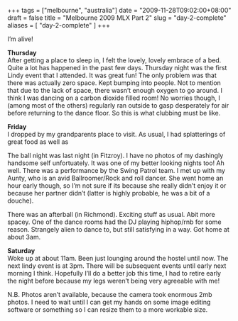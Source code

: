 +++
tags = ["melbourne", "australia"]
date = "2009-11-28T09:02:00+08:00"
draft = false
title = "Melbourne 2009 MLX Part 2"
slug = "day-2-complete"
aliases = [
	"day-2-complete"
]
+++

I’m alive!

**Thursday**  
After getting a place to sleep in, I felt the lovely, lovely embrace of a bed. Quite a lot has happened in the past few days. Thursday night was the first Lindy event that I attended. It was great fun! The only problem was that there was actually zero space. Kept bumping into people. Not to mention that due to the lack of space, there wasn’t enough oxygen to go around. I think I was dancing on a carbon dioxide filled room! No worries though, I (among most of the others) regularly ran outside to gasp desperately for air before returning to the dance floor. So this is what clubbing must be like.

**Friday**  
I dropped by my grandparents place to visit. As usual, I had splatterings of great food as well as

The ball night was last night (in Fitzroy). I have no photos of my dashingly handsome self unfortuately. It was one of my better looking nights too! Ah well. There was a performance by the Swing Patrol team. I met up with my Aunty, who is an avid Ballroomer/Rock and roll dancer. She went home an hour early though, so I’m not sure if its because she really didn’t enjoy it or because her partner didn’t (latter is highly probable, he was a bit of a douche).

There was an afterball (in Richmond). Exciting stuff as usual. Abit more spacey. One of the dance rooms had the DJ playing hiphop/rnb for some reason. Strangely alien to dance to, but still satisfying in a way. Got home at about 3am.

**Saturday**  
Woke up at about 11am. Been just lounging around the hostel until now. The next lindy event is at 3pm. There will be subsequent events until early next morning I think. Hopefully I’ll do a better job this time, I had to retire early the night before because my legs weren’t being very agreeable with me!

N.B. Photos aren’t available, because the camera took enormous 2mb photos. I need to wait until I can get my hands on some image editing software or something so I can resize them to a more workable size.


